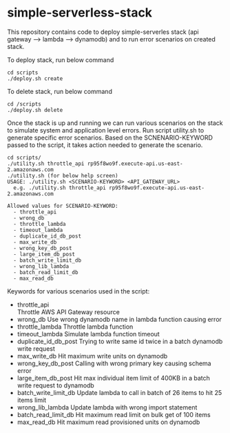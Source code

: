 # simple-serverless-stack

This repository contains code to deploy simple-serverles stack (api gateway --> lambda --> dynamodb) and to run error scenarios on created stack.

To deploy stack, run below command

```
cd scripts
./deploy.sh create
```

To delete stack, run below command

```
cd /scripts
./deploy.sh delete
```

Once the stack is up and running we can run various scenarios on the stack to simulate system and application level errors.
Run script utility.sh to generate specific error scenarios. Based on the SCNENARIO-KEYWORD passed to the script, it takes action needed to generate the scenario.

```
cd scripts/
./utility.sh throttle_api rp95f8wo9f.execute-api.us-east-2.amazonaws.com
./utility.sh (for below help screen)
USAGE: ./utility.sh <SCENARIO-KEYWORD> <API_GATEWAY_URL>
  e.g. ./utility.sh throttle_api rp95f8wo9f.execute-api.us-east-2.amazonaws.com

Allowed values for SCENARIO-KEYWORD:
  - throttle_api
  - wrong_db
  - throttle_lambda
  - timeout_lambda
  - duplicate_id_db_post
  - max_write_db
  - wrong_key_db_post
  - large_item_db_post
  - batch_write_limit_db
  - wrong_lib_lambda
  - batch_read_limit_db
  - max_read_db

```

Keywords for various scenarios used in the script:

  - throttle_api  
      Throttle AWS API Gateway resource  
  - wrong_db
      Use wrong dynamodb name in lambda function causing error
  - throttle_lambda
      Throttle lambda function
  - timeout_lambda
      Simulate lambda function timeout
  - duplicate_id_db_post
      Trying to write same id twice in a batch dynamodb write request
  - max_write_db
      Hit maximum write units on dynamodb
  - wrong_key_db_post
      Calling with wrong primary key causing schema error
  - large_item_db_post
      Hit max individual item limit of 400KB in a batch write request to dynamodb
  - batch_write_limit_db
      Update lambda to call in batch of 26 items to hit 25 items limit  
  - wrong_lib_lambda
      Update lambda with wrong import statement
  - batch_read_limit_db
      Hit maximum read limit on bulk get of 100 items
  - max_read_db
      Hit maximum read provisioned units on dynamodb
